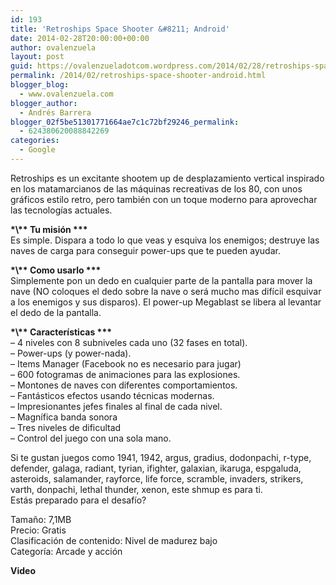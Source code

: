 ```yaml
---
id: 193
title: 'Retroships Space Shooter &#8211; Android'
date: 2014-02-28T20:00:00+00:00
author: ovalenzuela
layout: post
guid: https://ovalenzueladotcom.wordpress.com/2014/02/28/retroships-space-shooter-android
permalink: /2014/02/retroships-space-shooter-android.html
blogger_blog:
  - www.ovalenzuela.com
blogger_author:
  - Andrés Barrera
blogger_02f5be51301771664ae7c1c72bf29246_permalink:
  - 624380620088842269
categories:
  - Google
---
```

Retroships es un excitante shootem up de desplazamiento vertical inspirado en los matamarcianos de las máquinas recreativas de los 80, con unos gráficos estilo retro, pero también con un toque moderno para aprovechar las tecnologías actuales.

**\*\\*\* Tu misión \*\*\***  
Es simple. Dispara a todo lo que veas y esquiva los enemigos; destruye las naves de carga para conseguir power-ups que te pueden ayudar.

**\*\\*\* Como usarlo \*\*\***  
Simplemente pon un dedo en cualquier parte de la pantalla para mover la nave (NO coloques el dedo sobre la nave o será mucho mas difícil esquivar a los enemigos y sus disparos). El power-up Megablast se libera al levantar el dedo de la pantalla.

**\*\\*\* Características \*\*\***  
&#8211; 4 niveles con 8 subniveles cada uno (32 fases en total).  
&#8211; Power-ups (y power-nada).  
&#8211; Items Manager (Facebook no es necesario para jugar)  
&#8211; 600 fotogramas de animaciones para las explosiones.  
&#8211; Montones de naves con diferentes comportamientos.  
&#8211; Fantásticos efectos usando técnicas modernas.  
&#8211; Impresionantes jefes finales al final de cada nivel.  
&#8211; Magnífica banda sonora  
&#8211; Tres niveles de dificultad  
&#8211; Control del juego con una sola mano.

Si te gustan juegos como 1941, 1942, argus, gradius, dodonpachi, r-type, defender, galaga, radiant, tyrian, ifighter, galaxian, ikaruga, espgaluda, asteroids, salamander, rayforce, life force, scramble, invaders, strikers, varth, donpachi, lethal thunder, xenon, este shmup es para ti.  
Estás preparado para el desafío?

Tamaño: 7,1MB  
Precio: Gratis  
Clasificación de contenido: Nivel de madurez bajo  
Categoría: Arcade y acción

**Video**